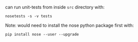 can run unit-tests from inside `src` directory with:

`nosetests -s -v tests`

Note: would need to install the nose python package first with:

`pip install nose --user --upgrade`
